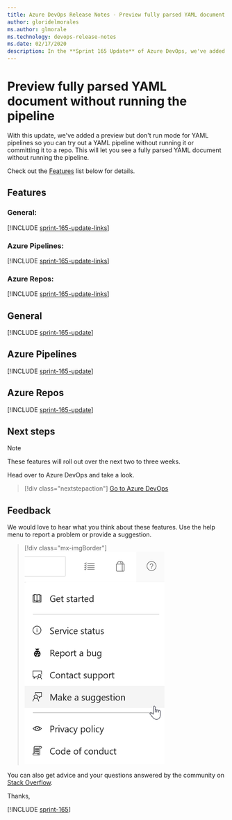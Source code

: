 ```yaml
---
title: Azure DevOps Release Notes - Preview fully parsed YAML document without running the pipeline
author: gloridelmorales
ms.author: glmorale
ms.technology: devops-release-notes
ms.date: 02/17/2020
description: In the **Sprint 165 Update** of Azure DevOps, we've added a **preview but don't run** mode for YAML pipelines so you can try out a YAML pipeline without committing it to a repo or running it.
---
```


# Preview fully parsed YAML document without running the pipeline

With this update, we've added a preview but don't run mode for YAML pipelines so you can try out a YAML pipeline without running it or committing it to a repo. This will let you see a fully parsed YAML document without running the pipeline.

Check out the [Features](#features) list below for details.

## Features

### General:

[!INCLUDE [sprint-165-update-links](includes/general/sprint-165-update-links.md)]

### Azure Pipelines:

[!INCLUDE [sprint-165-update-links](includes/pipelines/sprint-165-update-links.md)]

### Azure Repos:

[!INCLUDE [sprint-165-update-links](includes/repos/sprint-165-update-links.md)]

## General

[!INCLUDE [sprint-165-update](includes/general/sprint-165-update.md)]

## Azure Pipelines

[!INCLUDE [sprint-165-update](includes/pipelines/sprint-165-update.md)]

## Azure Repos

[!INCLUDE [sprint-165-update](includes/repos/sprint-165-update.md)]

## Next steps

> [!NOTE]
> These features will roll out over the next two to three weeks.

Head over to Azure DevOps and take a look.

> [!div class="nextstepaction"]
> [Go to Azure DevOps](https://go.microsoft.com/fwlink/?LinkId=307137&campaign=o~msft~docs~product-vsts~release-notes)

## Feedback

We would love to hear what you think about these features. Use the help menu to report a problem or provide a suggestion.

> [!div class="mx-imgBorder"]
> ![Make a suggestion](../media/make-a-suggestion.png)

You can also get advice and your questions answered by the community on [Stack Overflow](https://stackoverflow.com/questions/tagged/azure-devops).

Thanks,

[!INCLUDE [sprint-165](includes/signer/sprint-165.md)]